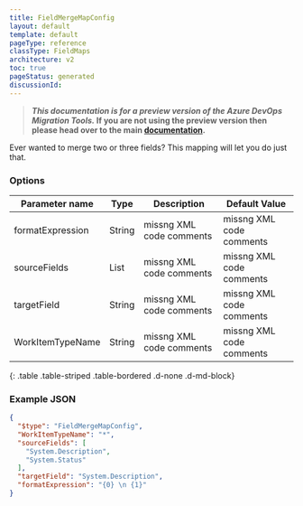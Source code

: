 ```yaml
---
title: FieldMergeMapConfig
layout: default
template: default
pageType: reference
classType: FieldMaps
architecture: v2
toc: true
pageStatus: generated
discussionId: 
---
```



>**_This documentation is for a preview version of the Azure DevOps Migration Tools._ If you are not using the preview version then please head over to the main [documentation](https://nkdagility.com/docs/azure-devops-migration-tools).**

Ever wanted to merge two or three fields? This mapping will let you do just that.

### Options

| Parameter name         | Type    | Description                              | Default Value                            |
|------------------------|---------|------------------------------------------|------------------------------------------|
| formatExpression | String | missng XML code comments | missng XML code comments |
| sourceFields | List | missng XML code comments | missng XML code comments |
| targetField | String | missng XML code comments | missng XML code comments |
| WorkItemTypeName | String | missng XML code comments | missng XML code comments |
{: .table .table-striped .table-bordered .d-none .d-md-block}


### Example JSON

```JSON
{
  "$type": "FieldMergeMapConfig",
  "WorkItemTypeName": "*",
  "sourceFields": [
    "System.Description",
    "System.Status"
  ],
  "targetField": "System.Description",
  "formatExpression": "{0} \n {1}"
}
```